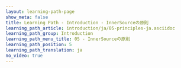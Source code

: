 ```yaml
---
layout: learning-path-page
show_meta: false
title: Learning Path - Introduction - InnerSourceの原則
learning_path_article: introduction/ja/05-principles-ja.asciidoc
learning_path_group: Introduction
learning_path_menu_title: 05 - InnerSourceの原則
learning_path_position: 5
learning_path_translation: ja
no_video: true
---
```

<!--- This file autogenerated from https://github.com/InnerSourceCommons/InnerSourceLearningPath/blob/master/scripts/generate_learning_path_markdown.js -->